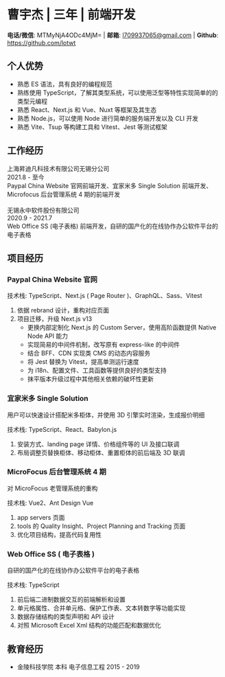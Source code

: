 # 曹宇杰 | 三年 | 前端开发

**电话/微信**: MTMyNjA4ODc4MjM= | **邮箱**: l709937065@gmail.com | **Github**: https://github.com/lotwt

## 个人优势

- 熟悉 ES 语法，具有良好的编程规范
- 熟练使用 TypeScript，了解其类型系统，可以使用泛型等特性实现简单的的类型元编程
- 熟悉 React、Next.js 和 Vue、Nuxt 等框架及其生态
- 熟悉 Node.js，可以使用 Node 进行简单的服务端开发以及 CLI 开发
- 熟悉 Vite、Tsup 等构建工具和 Vitest、Jest 等测试框架

## 工作经历

  <section>
    <div flex justify-between font-bold text-lg>
      <div>上海昇迪凡科技术有限公司无锡分公司</div>
      <div>2021.8 - 至今</div>
    </div>
    <div>
      Paypal China Website 官网前端开发、宜家米多 Single Solution 前端开发、Microfocus 后台管理系统 4 期的前端开发
    </div>
  </section>
  
  <br />

  <section>
    <div flex justify-between font-bold text-lg>
      <div>无锡永中软件股份有限公司</div>
      <div>2020.9 - 2021.7</div>
    </div>
    <div>
      Web Office SS (电子表格) 前端开发，自研的国产化的在线协作办公软件平台的电子表格
    </div>
  </section>

## 项目经历

### Paypal China Website 官网

技术栈: TypeScript、Next.js ( Page Router )、GraphQL、Sass、Vitest

1. 依据 rebrand 设计，重构对应页面
1. 项目迁移，升级 Next.js v13
   - 更换内部定制化 Next.js 的 Custom Server，使用高阶函数提供 Native Node API 能力
   - 实现简易的中间件机制，改写原有 express-like 的中间件
   - 结合 BFF、CDN 实现类 CMS 的动态内容服务
   - 将 Jest 替换为 Vitest，提高单测运行速度
   - 为 i18n、配置文件、工具函数等提供良好的类型支持
   - 抹平版本升级过程中其他相关依赖的破坏性更新

### 宜家米多 Single Solution

用户可以快速设计搭配米多柜体，并使用 3D 引擎实时渲染，生成报价明细

技术栈: TypeScript、React、Babylon.js

1. 安装方式、landing page 详情、价格组件等的 UI 及接口联调
1. 布局调整页替换柜体、移动柜体、重置柜体的前后端及 3D 联调

### MicroFocus 后台管理系统 4 期

对 MicroFocus 老管理系统的重构

技术栈: Vue2、Ant Design Vue

1. app servers 页面
1. tools 的 Quality Insight、Project Planning and Tracking 页面
1. 优化项目结构，提高代码复用性

### Web Office SS ( 电子表格 )

自研的国产化的在线协作办公软件平台的电子表格

技术栈: TypeScript

1. 前后端二进制数据交互的前端解析和设置
1. 单元格属性、合并单元格、保护工作表、文本转数字等功能实现
1. 数据存储结构的类型声明和 API 设计
1. 对照 Microsoft Excel Xml 结构的功能匹配和数据优化

## 教育经历

- 金陵科技学院 本科 电子信息工程 2015 - 2019
